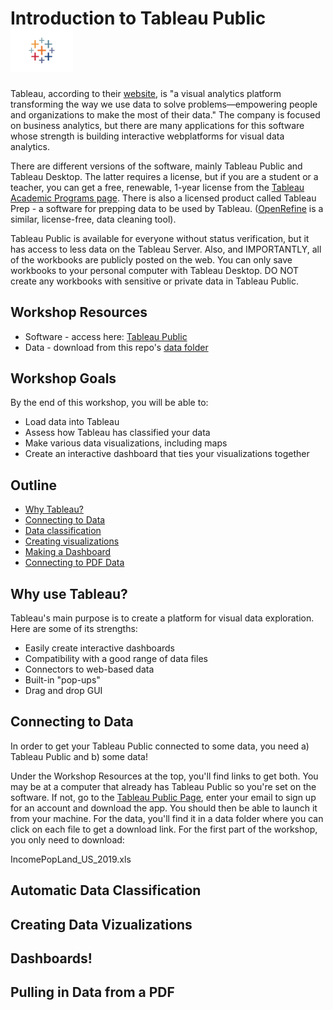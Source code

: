 # Introduction to Tableau Public <img src="images/tableau_crosses.png" width="100"/>

Tableau, according to their [website](https://tableau.com), is "a visual analytics platform transforming the way we use data to solve problems—empowering people and organizations to make the most of their data." The company is focused on business analytics, but there are many applications for this software whose strength is building interactive webplatforms for visual data analytics.

There are different versions of the software, mainly Tableau Public and Tableau Desktop. The latter requires a license, but if you are a student or a teacher, you can get a free, renewable, 1-year license from the [Tableau Academic Programs page](https://www.tableau.com/community/academic). There is also a licensed product called Tableau Prep - a software for prepping data to be used by Tableau. ([OpenRefine](https://openrefine.org/) is a similar, license-free, data cleaning tool).

Tableau Public is available for everyone without status verification, but it has access to less data on the Tableau Server. Also, and IMPORTANTLY, all of the workbooks are publicly posted on the web. You can only save workbooks to your personal computer with Tableau Desktop. DO NOT create any workbooks with sensitive or private data in Tableau Public.



## Workshop Resources
 - Software - access here: [Tableau Public](https://public.tableau.com/s/)
 - Data - download from this repo's [data folder](https://github.com/frizatch/Tableau-Intro-to-TableauPublic/tree/main/data)

## Workshop Goals
By the end of this workshop, you will be able to:
- Load data into Tableau
- Assess how Tableau has classified your data
- Make various data visualizations, including maps
- Create an interactive dashboard that ties your visualizations together

## Outline
- [Why Tableau?](#why-tableau)
- [Connecting to Data](#connect-data)
- [Data classification](#data-class)
- [Creating visualizations](#visualize)
- [Making a Dashboard](#dashboard)
- [Connecting to PDF Data](#pdf-data)


## <a name="why-tableau"></a>  Why use Tableau?

Tableau's main purpose is to create a platform for visual data exploration. Here are some of its strengths:

- Easily create interactive dashboards
- Compatibility with a good range of data files
- Connectors to web-based data
- Built-in "pop-ups"
- Drag and drop GUI

## <a name="connect-data"></a>  Connecting to Data

In order to get your Tableau Public connected to some data, you need a) Tableau Public and b) some data!

Under the Workshop Resources at the top, you'll find links to get both. You may be at a computer that already has Tableau Public so you're set on the software. If not, go to the [Tableau Public Page](https://public.tableau.com/s/), enter your email to sign up for an account and download the app. You should then be able to launch it from your machine. For the data, you'll find it in a data folder where you can click on each file to get a download link. For the first part of the workshop, you only need to download:

IncomePopLand_US_2019.xls

## <a name="data-class"></a>  Automatic Data Classification

## <a name="visualize"></a>  Creating Data Vizualizations

## <a name="dashboard"></a>  Dashboards!

## <a name="pdf-data"></a>  Pulling in Data from a PDF


